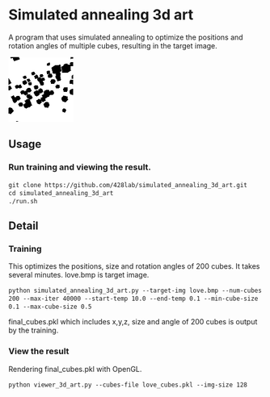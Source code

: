 # Simulated annealing 3d art
A program that uses simulated annealing to optimize the positions and rotation angles of multiple cubes, resulting in the target image.


![Result of cubes](love_cubes.gif)

## Usage

### Run training and viewing the result.
```
git clone https://github.com/428lab/simulated_annealing_3d_art.git
cd simulated_annealing_3d_art
./run.sh
```

## Detail

### Training
This optimizes the positions, size and rotation angles of 200 cubes.
It takes several minutes. love.bmp is target image.
```
python simulated_annealing_3d_art.py --target-img love.bmp --num-cubes 200 --max-iter 40000 --start-temp 10.0 --end-temp 0.1 --min-cube-size 0.1 --max-cube-size 0.5
```
final_cubes.pkl which includes x,y,z, size and angle of 200 cubes is output by the training.


### View the result
Rendering final_cubes.pkl with OpenGL.
```
python viewer_3d_art.py --cubes-file love_cubes.pkl --img-size 128 
```
